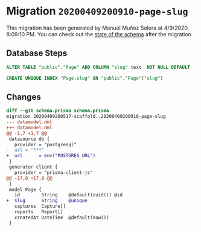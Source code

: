# Migration `20200409200910-page-slug`

This migration has been generated by Manuel Muñoz Solera at 4/9/2020, 8:09:10 PM.
You can check out the [state of the schema](./schema.prisma) after the migration.

## Database Steps

```sql
ALTER TABLE "public"."Page" ADD COLUMN "slug" text  NOT NULL DEFAULT '';

CREATE UNIQUE INDEX "Page.slug" ON "public"."Page"("slug")
```

## Changes

```diff
diff --git schema.prisma schema.prisma
migration 20200409200517-scaffold..20200409200910-page-slug
--- datamodel.dml
+++ datamodel.dml
@@ -1,7 +1,7 @@
 datasource db {
   provider = "postgresql"
-  url = "***"
+  url      = env("POSTGRES_URL")
 }
 generator client {
   provider = "prisma-client-js"
@@ -17,8 +17,9 @@
 }
 model Page {
   id        String    @default(cuid()) @id
+  slug      String    @unique
   captures  Capture[]
   reports   Report[]
   createdAt DateTime  @default(now())
 }
```


